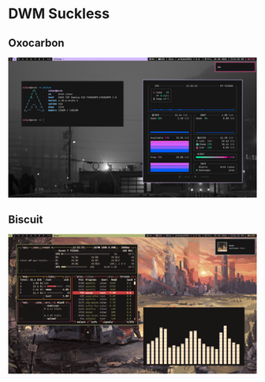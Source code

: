 # DWM Suckless

## Oxocarbon
![oxo](https://github.com/niharPat/dwm_dots/blob/main/assets/oxo_ss.png?raw=true)

## Biscuit
![biscuit](https://github.com/niharPat/dwm_dots/blob/main/assets/biscuit_ss.png?raw=true)


